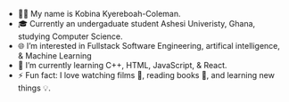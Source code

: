 - 👋🏽 My name is Kobina Kyereboah-Coleman.
- 🎓 Currently an undergaduate student Ashesi Univeristy, Ghana, studying Computer Science.
- 🌐 I’m interested in Fullstack Software Engineering, artifical intelligence, & Machine Learning
- 💯 I’m currently learning C++, HTML, JavaScript, & React.
- ⚡ Fun fact: I love watching films 🍿, reading books 📖, and learning new things 💡.
  
<!---
DarthCole/DarthCole is a ✨ special ✨ repository because its `README.md` (this file) appears on your GitHub profile.
You can click the Preview link to take a look at your changes.
--->
